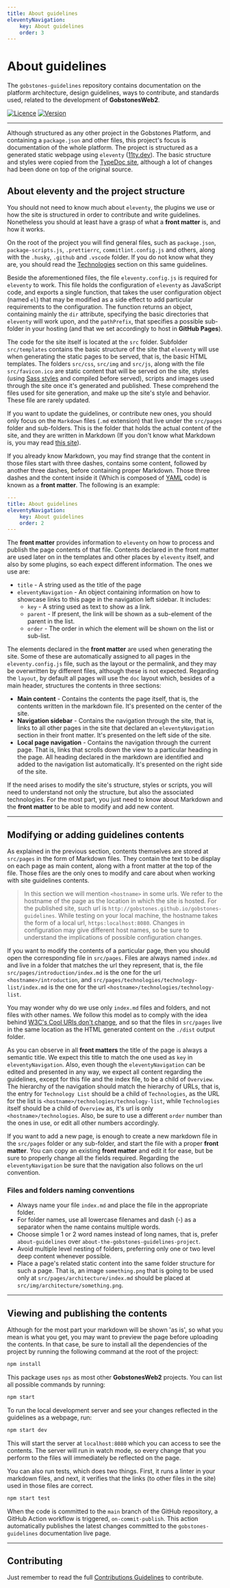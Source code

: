 ```yaml
---
title: About guidelines
eleventyNavigation:
    key: About guidelines
    order: 3
---
```

# About guidelines

The `gobstones-guidelines` repository contains documentation on the platform architecture, design guidelines, ways to contribute, and standards used, related to the development of **GobstonesWeb2**.

[![Licence](https://img.shields.io/badge/AGPL--3.0_with_additional_terms-olivegreen?style=plastic&label=License&logo=open-source-initiative&logoColor=white&color=olivegreen)](https://github.com/gobstones/gobstones-guidelines/blob/main/LICENSE)
[![Version](https://img.shields.io/github/package-json/v/gobstones/gobstones-guidelines?style=plastic&label=Version&logo=git-lfs&logoColor=white&color=crimson)](https://github.com/gobstones/gobstones-guidelines)

---------------------------------------------------------------------

Although structured as any other project in the Gobstones Platform, and containing a `package.json` and other files, this project's focus is documentation of the whole platform. The project is structured as a generated static webpage using `eleventy` ([11ty.dev](https://www.11ty.dev)). The basic structure and styles were copied from the [TypeDoc site](https://github.com/TypeStrong/typedoc-site), although a lot of changes had been done on top of the original source.

## About eleventy and the project structure

You should not need to know much about `eleventy`, the plugins we use or how the site is structured in order to contribute and write guidelines. Nonetheless you should at least have a grasp of what a **front matter** is, and how it works.

On the root of the project you will find general files, such as `package.json`, `package-scripts.js`, `.prettierrc`, `commitlint.config.js` and others, along with the `.husky`, `.github` and `.vscode` folder. If you do not know what they are, you should read the [Technologies](../technologies) section on this same guidelines.

Beside the aforementioned files, the file `eleventy.config.js` is required for `eleventy` to work. This file holds the configuration of `eleventy` as JavaScript code, and exports a single function, that takes the user configuration object (named `el`) that may be modified as a side effect to add particular requirements to the configuration. The function returns an object, containing mainly the `dir` attribute, specifying the basic directories that `eleventy` will work upon, and the `pathPrefix`, that specifies a possible sub-folder in your hosting (and that we set accordingly to host in **GitHub Pages**).

The code for the site itself is located at the `src` folder. Subfolder `src/templates` contains the basic structure of the site that `eleventy` will use when generating the static pages to be served, that is, the basic HTML templates. The folders `src/css`, `src/img` and `src/js`, along with the file `src/favicon.ico` are static content that will be served on the site, styles (using [Sass styles](https://sass-lang.com) and compiled before served), scripts and images used through the site once it's generated and published. These comprehend the files used for site generation, and make up the site's style and behavior. These file are rarely updated.

If you want to update the guidelines, or contribute new ones, you should only focus on the `Markdown` files (`.md` extension) that live under the `src/pages` folder and sub-folders. This is the folder that holds the actual content of the site, and they are written in Markdown (If you don't know what Markdown is, you may read [this site](https://www.markdownguide.org)).

If you already know Markdown, you may find strange that the content in those files start with three dashes, contains some content, followed by another three dashes, before containing proper Markdown. Those three dashes and the content inside it (Which is composed of [YAML](https://yaml.org) code) is known as a **front matter**. The following is an example:

```yaml
---
title: About guidelines
eleventyNavigation:
    key: About guidelines
    order: 2
---
```

The **front matter** provides information to `eleventy` on how to process and publish the page contents of that file. Contents declared in the front matter are used later on in the templates and other places by `eleventy` itself, and also by some plugins, so each expect different information. The ones we use are:

* `title` - A string used as the title of the page
* `eleventyNavigation` - An object containing information on how to showcase links to this page in the navigation left sidebar. It includes:
    * `key` - A string used as text to show as a link.
    * `parent` - If present, the link will be shown as a sub-element of the parent in the list.
    * `order` - The order in which the element will be shown on the list or sub-list.

The elements declared in the **front matter** are used when generating the site. Some of these are automatically assigned to all pages in the `eleventy.config.js` file, such as the layout or the permalink, and they may be overwritten by different files, although these is not expected. Regarding the `layout`, by default all pages will use the `doc` layout which, besides of a main header, structures the contents in three sections:

* **Main content** - Contains the contents the page itself, that is, the contents written in the markdown file. It's presented on the center of the site.
* **Navigation sidebar** - Contains the navigation through the site, that is, links to all other pages in the site that declared an `eleventyNavigation` section in their front matter. It's presented on the left side of the site.
* **Local page navigation** - Contains the navigation through the current page. That is, links that scrolls down the view to a particular heading in the page. All heading declared in the markdown are identified and added to the navigation list automatically. It's presented on the right side of the site.

If the need arises to modify the site's structure, styles or scripts, you will need to understand not only the structure, but also the associated technologies. For the most part, you just need to know about Markdown and the **front matter** to be able to modify and add new content.

---------------------------------------------------------------------

## Modifying or adding guidelines contents

As explained in the previous section, contents themselves are stored at `src/pages` in the form of Markdown files. They contain the text to be display on each page as main content, along with a front matter at the top of the file. Those files are the only ones to modify and care about when working with site guidelines contents.

> In this section we will mention `<hostname>` in some urls.
> We refer to the hostname of the page as the location in which
> the site is hosted. For the published site, such url is
> `http://gobstones.github.io/gobstones-guidelines`. While testing
> on your local machine, the hostname takes the form of a local url,
> `https:localhost:8080`. Changes in configuration may give
> different host names, so be sure to understand the implications of possible configuration changes.

If you want to modify the contents of a particular page, then you should open the corresponding file in `src/pages`. Files are always named `index.md` and live in a folder that matches the url they represent, that is, the file `src/pages/introduction/index.md` is the one for the url `<hostname>/introduction`, and `src/pages/technologies/technology-list/index.md` is the one for the url `<hostname>/technologies/technology-list`.

You may wonder why do we use only `index.md` files and folders, and not files with other names. We follow this model as to comply with the idea behind [W3C's Cool URIs don't change](https://www.w3.org/Provider/Style/URI), and so that the files in `src/pages` live in the same location as the HTML generated content on the `./dist` output folder.

As you can observe in all **front matters** the title of the page is always a semantic title. We expect this title to match the one used as `key` in `eleventyNavigation`. Also, even though the `eleventyNavigation` can be edited and presented in any way, we expect all content regarding the guidelines, except for this file and the index file, to be a child of `Overview`. The hierarchy of the navigation should match the hierarchy of URLs, that is, the entry for `Technology List` should be a child of `Technologies`, as the URL for the list is `<hostname>/technologies/technology-list`, while `Technologies` itself should be a child of `Overview` as, it's url is only `<hostname>/technologies`. Also, be sure to use a different `order` number than the ones in use, or edit all other numbers accordingly.

If you want to add a new page, is enough to create a new markdown file in the `src/pages` folder or any sub-folder, and start the file with a proper **front matter**. You can copy an existing **front matter** and edit it for ease, but be sure to properly change all the fields required. Regarding the `eleventyNavigation` be sure that the navigation also follows on the url convention.

### Files and folders naming conventions

* Always name your file `index.md` and place the file in the appropriate folder.
* For folder names, use all lowercase filenames and dash (-) as a separator when the name contains multiple words.
* Choose simple 1 or 2 word names instead of long names, that is, prefer `about-guidelines` over `about-the-gobstones-guidelines-project`.
* Avoid multiple level nesting of folders, preferring only one or two level deep content whenever possible.
* Place a page's related static content into the same folder structure for such a page. That is, an image `something.png` that is going to be used only at `src/pages/architecture/index.md` should be placed at `src/img/architecture/something.png`.

---------------------------------------------------------------------

## Viewing and publishing the contents

Although for the most part your markdown will be shown 'as is', so what you mean is what you get, you may want to preview the page before uploading the contents. In that case, be sure to install all the dependencies of the project by running the following command at the root of the project:

```sh
npm install
```

This package uses `nps` as most other **GobstonesWeb2** projects. You can list all possible commands by running:

```sh
npm start
```

To run the local development server and see your changes reflected in the guidelines as a webpage, run:

```sh
npm start dev
```

This will start the server at `localhost:8080` which you can access to see the contents. The server will run in watch mode, so every change that you perform to the files will immediately be reflected on the page.

You can also run tests, which does two things. First, it runs a linter in your markdown files, and next, it verifies that the links (to other files in the site) used in those files are correct.

```sh
npm start test
```

When the code is committed to the `main` branch of the GitHub repository, a GitHub Action workflow is triggered, `on-commit-publish`. This action automatically publishes the latest changes committed to the `gobstones-guidelines` documentation live page.

---------------------------------------------------------------------

## Contributing

Just remember to read the full [Contributions Guidelines](https://gobstones.github.io/gobstones-guidelines) to contribute.
